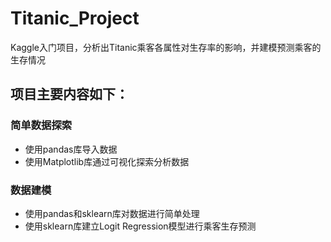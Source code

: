 # Titanic_Project
Kaggle入门项目，分析出Titanic乘客各属性对生存率的影响，并建模预测乘客的生存情况
## 项目主要内容如下：
### 简单数据探索
* 使用pandas库导入数据
* 使用Matplotlib库通过可视化探索分析数据
### 数据建模
* 使用pandas和sklearn库对数据进行简单处理
* 使用sklearn库建立Logit Regression模型进行乘客生存预测
